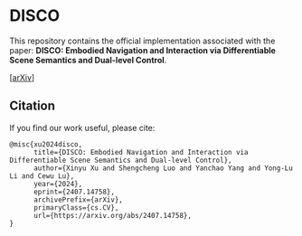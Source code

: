 # DISCO
This repository contains the official implementation associated with the paper: <b>DISCO: Embodied Navigation and Interaction via Differentiable Scene Semantics and Dual-level Control</b>.

[[arXiv](https://arxiv.org/abs/2407.14758)]

## Citation
If you find our work useful, please cite:
```
@misc{xu2024disco,
      title={DISCO: Embodied Navigation and Interaction via Differentiable Scene Semantics and Dual-level Control}, 
      author={Xinyu Xu and Shengcheng Luo and Yanchao Yang and Yong-Lu Li and Cewu Lu},
      year={2024},
      eprint={2407.14758},
      archivePrefix={arXiv},
      primaryClass={cs.CV},
      url={https://arxiv.org/abs/2407.14758}, 
}
```

